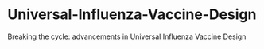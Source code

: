 # Universal-Influenza-Vaccine-Design
Breaking the cycle: advancements in Universal Influenza Vaccine Design 
